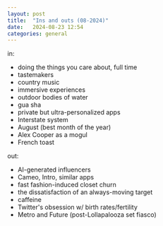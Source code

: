```yaml
---
layout: post
title:  "Ins and outs (08-2024)"
date:   2024-08-23 12:54
categories: general
---
```


in:
- doing the things you care about, full time
- tastemakers
- country music
- immersive experiences
- outdoor bodies of water
- gua sha
- private but ultra-personalized apps
- Interstate system
- August (best month of the year)
- Alex Cooper as a mogul
- French toast

out:
- AI-generated influencers
- Cameo, Intro, similar apps
- fast fashion-induced closet churn
- the dissatisfaction of an always-moving target
- caffeine
- Twitter's obsession w/ birth rates/fertility
- Metro and Future (post-Lollapalooza set fiasco)